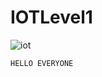 # IOTLevel1
![iot](https://user-images.githubusercontent.com/81381146/132221909-b7db94bd-4f51-4ad0-b07f-d3b0961c1a95.png)
```ino
HELLO EVERYONE
```
